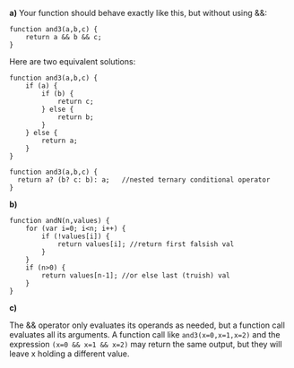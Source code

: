 **a)**
Your function should behave exactly like this, but without using &&:
```
function and3(a,b,c) {
	return a && b && c;
}
```

Here are two equivalent solutions:
```
function and3(a,b,c) {
	if (a) {
		if (b) {
			return c;
		} else {
			return b;
		}
	} else {
		return a;
	}
}

function and3(a,b,c) {
  return a? (b? c: b): a;   //nested ternary conditional operator
}
```



**b)**
```
function andN(n,values) {
  	for (var i=0; i<n; i++) {
    	if (!values[i]) {
			return values[i]; //return first falsish val
		}
  	}
  	if (n>0) {
    	return values[n-1]; //or else last (truish) val
    }
}
```

**c)**

The && operator only evaluates its operands as needed, but a function call evaluates all its arguments.  A function call like `and3(x=0,x=1,x=2)` and the expression `(x=0 && x=1 && x=2)` may return the same output, but they will leave x holding a different value.
